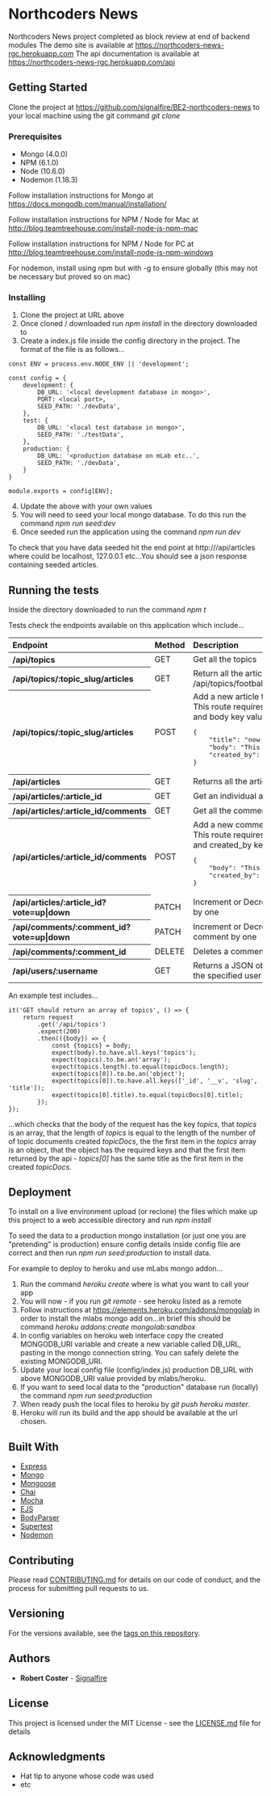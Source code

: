 # Northcoders News

Northcoders News project completed as block review at end of backend modules
The demo site is available at https://northcoders-news-rgc.herokuapp.com
The api documentation is available at https://northcoders-news-rgc.herokuapp.com/api

## Getting Started

Clone the project at https://github.com/signalfire/BE2-northcoders-news to your local machine using the git
command *git clone <url>*

### Prerequisites

* Mongo (4.0.0)
* NPM (6.1.0)
* Node (10.6.0)
* Nodemon (1.18.3)

Follow installation instructions for Mongo at https://docs.mongodb.com/manual/installation/

Follow installation instructions for NPM / Node for Mac at http://blog.teamtreehouse.com/install-node-js-npm-mac

Follow installation instructions for NPM / Node for PC at http://blog.teamtreehouse.com/install-node-js-npm-windows

For nodemon, install using npm but with -g to ensure globally (this may not be necessary but proved so on mac) 

### Installing

1. Clone the project at URL above
2. Once cloned / downloaded run *npm install* in the directory downloaded to
3. Create a index.js file inside the config directory in the project. The format of the file is as follows...
```
const ENV = process.env.NODE_ENV || 'development';

const config = {
	development: {
        DB_URL: '<local development database in mongo>',
        PORT: <local port>,
        SEED_PATH: './devData',
	},
	test: {
        DB_URL: '<local test database in mongo>',
        SEED_PATH: './testData',
    },
    production: {
        DB_URL: '<production database on mLab etc..',
        SEED_PATH: './devData',
    }
} 

module.exports = config[ENV];
```
4. Update the <values> above with your own values
4. You will need to seed your local mongo database. To do this run the command *npm run seed:dev*
5. Once seeded run the application using the command *npm run dev*

To check that you have data seeded hit the end point at http://*<url>*/api/articles where *<url>* could be localhost,
127.0.0.1 etc...You should see a json response containing seeded articles.

## Running the tests

Inside the directory downloaded to run the command *npm t*

Tests check the endpoints available on this application which include...

<table>
    <thead>
        <tr>
            <th scope="col" style="text-align:left">Endpoint</th>
            <th scope="col" style="text-align:left">Method</th>
            <th scope="col" style="text-align:left">Description</th>
        </tr>
    </thead>
    <tbody>   
        <tr>
            <th scope="row" style="text-align:left">/api/topics</th>
            <td style="text-align:left">GET</td>
            <td style="text-align:left">Get all the topics</td>
        </tr>
        <tr>
            <th scope="row" style="text-align:left">/api/topics/:topic_slug/articles</th>
            <td style="text-align:left">GET</td>
            <td style="text-align:left">Return all the articles for a certain topic e.g /api/topics/football/articles</td>
        </tr>                    
        <tr>
            <th scope="row" style="text-align:left">/api/topics/:topic_slug/articles</th>
            <td style="text-align:left">POST</td>
            <td style="text-align:left">Add a new article to a topic.<br>This route requires a JSON post body with title and body key value pairs<br><pre>{<br>    "title": "new article",<br>    "body": "This is my new article content",<br>    "created_by": "user_id goes here"<br>}</pre></td>
        </tr>   
        <tr>
            <th scope="row" style="text-align:left">/api/articles</th>
            <td style="text-align:left">GET</td>
            <td style="text-align:left">Returns all the articles</td>
        </tr>           
        <tr>
            <th scope="row" style="text-align:left">/api/articles/:article_id</th>
            <td style="text-align:left">GET</td>
            <td style="text-align:left">Get an individual article</td>
        </tr>                       
        <tr>
            <th scope="row" style="text-align:left">/api/articles/:article_id/comments</th>
            <td style="text-align:left">GET</td>
            <td style="text-align:left">Get all the comments for a individual article</td>
        </tr>   
        <tr>
            <th scope="row" style="text-align:left">/api/articles/:article_id/comments</th>
            <td style="text-align:left">POST</td>
            <td style="text-align:left">Add a new comment to an article.<br>This route requires a JSON body with body and created_by key value pairs.<br><pre>{<br>    "body": "This is my new comment",<br>    "created_by": "user_id goes here"<br>}</pre></td>
        </tr>    
        <tr>
            <th scope="row" style="text-align:left">/api/articles/:article_id?vote=up|down</th>
            <td style="text-align:left">PATCH</td>
            <td style="text-align:left">Increment or Decrement the votes of an article by one</td>
        </tr>    
        <tr>
            <th scope="row" style="text-align:left">/api/comments/:comment_id?vote=up|down</th>
            <td style="text-align:left">PATCH</td>
            <td style="text-align:left">Increment or Decrement the votes of a comment by one</td>
        </tr> 
        <tr>
            <th scope="row" style="text-align:left">/api/comments/:comment_id</th>
            <td style="text-align:left">DELETE</td>
            <td style="text-align:left">Deletes a comment</td>
        </tr> 
        <tr>
            <th scope="row" style="text-align:left">/api/users/:username</th>
            <td style="text-align:left">GET</td>
            <td style="text-align:left">Returns a JSON object with the profile data for the specified user</td>
        </tr>                                        
    </tbody>
</table>

An example test includes...

```
it('GET should return an array of topics', () => {
    return request
        .get('/api/topics')
        .expect(200)
        .then(({body}) => {
            const {topics} = body;
            expect(body).to.have.all.keys('topics');
            expect(topics).to.be.an('array');
            expect(topics.length).to.equal(topicDocs.length);
            expect(topics[0]).to.be.an('object');
            expect(topics[0]).to.have.all.keys(['_id', '__v', 'slug', 'title']);
            expect(topics[0].title).to.equal(topicDocs[0].title);
        });
});
```
...which checks that the body of the request has the key *topics*, that *topics* is an array, that the length of *topics* is equal to the length of the number of of topic documents created *topicDocs*, the the first item in the *topics* array is an object, that the object has the required keys and that the first item returned by the api - *topics[0]* has the same title as the first item in the created *topicDocs*. 


## Deployment

To install on a live environment upload (or reclone) the files which make up this project to a web accessible directory and run *npm install*

To seed the data to a production mongo installation (or just one you are "pretending" is production) ensure config details inside config file are correct and then run *npm run seed:production* to install data.

For example to deploy to heroku and use mLabs mongo addon...

1. Run the command *heroku create <name>* where *<name>* is what you want to call your app
2. You will now - if you run *git remote* - see heroku listed as a remote
3. Follow instructions at https://elements.heroku.com/addons/mongolab in order to install the mlabs mongo add on...in brief this should be command *heroku addons:create mongolab:sandbox*
4. In config variables on heroku web interface copy the created MONGODB_URI variable and create a new variable called DB_URL, pasting in the mongo connection string. You can safely delete the existing MONGODB_URI.
5. Update your local config file (config/index.js) production DB_URL with above MONGODB_URI value provided by mlabs/heroku.
6. If you want to seed local data to the "production" database run (locally) the command *npm run seed:production*
7. When ready push the local files to heroku by *git push heroku master*. 
8. Heroku will run its build and the app should be available at the url chosen.

## Built With

* [Express](https://expressjs.com)
* [Mongo](https://mongodb.com)
* [Mongoose](https://mongoosejs.com)
* [Chai](http://www.chaijs.com/)
* [Mocha](https://mochajs.org/)
* [EJS](http://ejs.co/)
* [BodyParser](https://github.com/expressjs/body-parser)
* [Supertest](https://github.com/visionmedia/supertest)
* [Nodemon](https://github.com/remy/nodemon)

## Contributing

Please read [CONTRIBUTING.md](https://gist.github.com/PurpleBooth/b24679402957c63ec426) for details on our code of conduct, and the process for submitting pull requests to us.

## Versioning

For the versions available, see the [tags on this repository](https://github.com/your/project/tags). 

## Authors

* **Robert Coster** - [Signalfire](https://github.com/signalfire)

## License

This project is licensed under the MIT License - see the [LICENSE.md](LICENSE.md) file for details

## Acknowledgments

* Hat tip to anyone whose code was used
* etc
